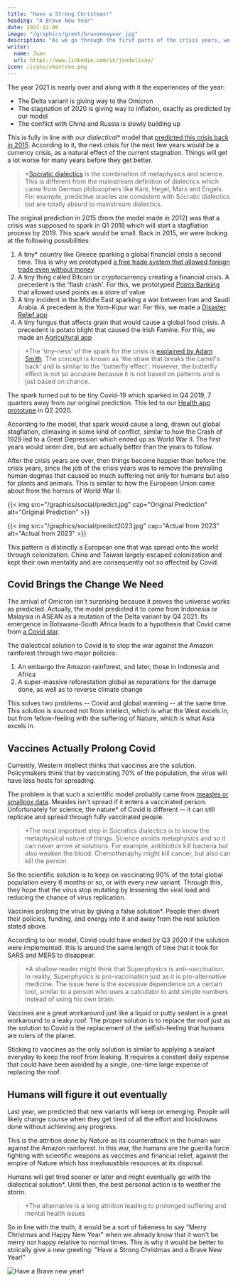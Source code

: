 ```yaml
---
title: "Have a Strong Christmas!"
heading: "A Brave New Year"
date: 2021-12-06
image: "/graphics/greet/bravenewyear.jpg"
description: "As we go through the first parts of the crisis years, we wish everyone a strong Christmas and a Brave New Year ahead!"
writer:
  name: Juan
  url: https://www.linkedin.com/in/jundalisay/
icon: /icons/xmastree.png
---
```



The year 2021 is nearly over and along with it the experiences of the year:

- The Delta variant is giving way to the Omicron 
- The stagnation of 2020 is giving way to inflation, exactly as predicted by our model 
- The conflict with China and Russia is slowly building up

This is fully in line with our <i>dialectical</i>* model that [predicted this crisis back in 2015](/social/supersociology/precrisis-years). According to it, the next crisis for the next few years would be a currency crisis, as a natural effect of the current stagnation. Things will get a lot worse for many years before they get better.

> *[Socratic dialectics](/superphysics/principles/chapter-11) is the combination of metaphysics and science. This is different from the mainstream definition of dialectics which came from German philosophers like Kant, Hegel, Marx and Engels. For example, predictive oracles are consistent with Socratic dialectics but are totally absurd to mainstream dialectics.


<!-- Behind every human mind is a desire for something or things. Mentality creates reality and so reality will match that desire. For example , the Jews and Muslims sincerely believe in an end of days and so there is a regular end of days for them. Chinese believe that China is the center of the universe and so China now is the center of the manufacturing universe.  -->

The original prediction in 2015 (from the model made in 2012) was that a crisis was supposed to spark in Q1 2018 which will start a stagflation process by 2019. This spark would be small. Back in 2015, we were looking at the following possibilities:

1. A tiny* country like Greece sparking a global financial crisis a second time. This is why we prototyped [a free trade system that allowed foreign trade even without money](https://www.pantrypoints.com/trisactions/world/)
2. A tiny thing called Bitcoin or cryptocurrency creating a financial crisis. A precedent is the 'flash crash'. For this, we prototyped [Points Banking](https://pantrypoints.com/trisactions/banking/) that allowed used points as a store of value
3. A tiny incident in the Middle East sparking a war between Iran and Saudi Arabia. A precedent is the Yom-Kipur war.  For this, we made a [Disaster Relief app](https://circle.pantrypoints.com/)
4. A tiny fungus that affects grain that would cause a global food crisis. A precedent is potato blight that caused the Irish Famine. For this, we made an [Agricultural app](https://pantrypoints.com/farm)


> *The 'tiny-ness' of the spark for the crisis is [explained by Adam Smith](/social/economics/fallacies/profit-maximization-is-absurd). The concept is known as 'the straw that breaks the camel's back' and is similar to the 'butterfly effect'. However, the butterfly effect is not so accurate because it is not based on patterns and is just based on chance.   


The spark turned out to be tiny Covid-19 which sparked in Q4 2019, 7 quarters away from our original prediction. This led to our [Health app prototype](https://pantrypoints.com/trisactions/health) in Q2 2020. 


<!-- > *Our failure criteria would be 8 quarters. This means if the crisis did not spark by Q1 2020, then the whole prediction would be random chance. -->


According to the model, that spark would cause a long, drawn out global stagflation, climaxing in some kind of conflict, similar to how the Crash of 1929 led to a Great Depression which ended up as World War II. The first years would seem dire, but are actually better than the years to follow.

After the crisis years are over, then things become happier than before the crisis years, since the job of the crisis years was to remove the prevailing human dogmas that caused so much suffering not only for humans but also for plants and animals. This is similar to how the European Union came about from the horrors of World War II. 

{{< img src="/graphics/social/predict.jpg" cap="Original Prediction" alt="Original Prediction" >}}

{{< img src="/graphics/social/predict2023.jpg" cap="Actual from 2023" alt="Actual from 2023" >}}

This pattern is distinctly a European one that was spread onto the world through colonization. China and Taiwan largely escaped colonization and kept their own mentality and are consequently not so affected by Covid.


## Covid Brings the Change We Need

The arrival of Omicron isn't surprising because it proves the universe works as predicted. Actually, the model predicted it to come from Indonesia or Malaysia in ASEAN as a mutation of the Delta variant by Q4 2021. Its emergence in Botswana-South Africa leads to a hypothesis that Covid came from [a Covid star](/bio/solutions/covid-star). <!-- focusing on quality instead of quantity.* -->

The dialectical solution to Covid is to stop the war against the Amazon rainforest through two major policies: 

1. An embargo the Amazon rainforest, and later, those in Indonesia and Africa
2. A super-massive reforestation global as reparations for the damage done, as well as to reverse climate change

This solves two problems -- Covid and global warming -- at the same time. This solution is sourced not from intellect, which is what the West excels in, but from fellow-feeling with the suffering of Nature, which is what Asia excels in. 


## Vaccines Actually Prolong Covid

Currently, Western intellect thinks that <!-- most of the world believes --> vaccines are the solution. Policymakers think that by vaccinating 70% of the population, the virus will have less hosts for spreading.

The problem is that such a scientific model probably came from [measles or smallpox data](https://pubmed.ncbi.nlm.nih.gov/6879000/). Measles isn't spread if it enters a vaccinated person. Unfortunately for science, the nature* of Covid is different -- it can still replicate and spread through fully vaccinated people.

> *The most important step in Socratics dialectics is to know the metaphysical nature of things. Science avoids metaphysics and so it can never arrive at solutions. For example, antibiotics kill bacteria but also weaken the blood. Chemotheraphy might kill cancer, but also can kill the person.


So the scientific solution is to keep on vaccinating 90% of the total global population every 6 months or so, or with every new variant. Through this, they hope that the virus stop mutating by lessening the viral load and reducing the chance of virus replication.

Vaccines prolong the virus by giving a false solution*. People then divert their policies, funding, and energy into it and away from the real solution stated above. 

According to our model, Covid could have ended by Q3 2020 if the solution were implemented. this is around the same length of time that it took for SARS and MERS to disappear.  


> *A shallow reader might think that Superphysics is anti-vaccination. In reality, Superphysics is pro-vaccination just as it is pro-alternative medicine. The issue here is the excessive dependence on a certain tool, similar to a person who uses a calculator to add simple numbers instead of using his own brain.  



Vaccines are a great workaround just like a liquid or putty sealant is a great workaround to a leaky roof. The proper solution is to replace the roof just as the solution to Covid is the replacement of the selfish-feeling that humans are rulers of the planet. 

Sticking to vaccines as the only solution is similar to applying a sealant everyday to keep the roof from leaking. It requires a constant daily expense that could have been avoided by a single, one-time large expense of replacing the roof.   


## Humans will figure it out eventually

Last year, we predicted that new variants will keep on emerging. People will likely change course when they get tired of all the effort and lockdowns done without achieving any progress. 

This is the attrition done by Nature as its counterattack in the human war against the Amazon rainforest. In this war, the humans are the guerilla force fighting with scientific weapons as vaccines and financial relief, against the empire of Nature which has inexhaustible resources at its disposal. 

Humans will get tired sooner or later and might eventually go with the dialectical solution*. Until then, the best personal action is to weather the storm. 


> *The alternative is a long attrition leading to prolonged suffering and mental health issues


<!-- This solution is the exactly the same one for global warming disasters. Two birds with one stone. 

COP26 was technically a failure, but not a huge one. So we expect Covid and global warming disasters to continue. The slow solution is that after the baby boomers all die, the millennials will implement the solution that their imperalistic generation of their fathers*

Baby boomers are unskilled in tech. 

> *Those fathers merely carried over the imperliaistic mentality from their fathers who got from theirs. 
 -->

<!-- As of the moment, Judeo-Christianity is the dominant organized metaphysicsl belief system (i.e. religion) and so it would be more interesting to switch to Asian traditions such as Hinduism, Buddhism, and Taoism.
 -->
<!-- advanced intelectually, but very backward morally. It the job of Asia to push the heart of humanity against the Western brain that is heartlessly destroying the planet for the sake of GDP growth which leads to money and material pleasures.  -->

So in line with the truth, it would be a sort of fakeness to say "Merry Christmas and Happy New Year" when we already know that it won't be merry nor happy relative to normal times. This is why it would be better to stoically give a new greeting: "Have a Strong Christmas and a Brave New Year!"

![Have a Brave new year!](/graphics/greet/bravenewyear.jpg)
